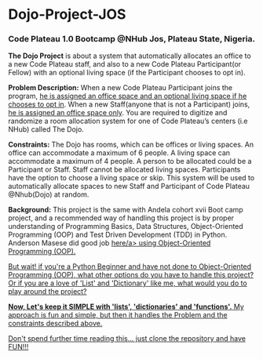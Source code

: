 # Dojo-Project-JOS
### Code Plateau 1.0 Bootcamp @NHub Jos, Plateau State, Nigeria.

<b>The Dojo Project</b> is about a system that automatically allocates an office to a new Code Plateau staff, and also to a new Code Plateau Participant(or Fellow) with an optional living space (if the Participant chooses to opt in).

<b>Problem Description:</b> When a new Code Plateau Participant joins the program, <u>he is assigned an office space and an optional living space if he chooses to opt in</u>. When a new Staff(anyone that is not a Participant) joins, <u>he is assigned an office space only</u>. You are required to digitize and randomize a room allocation system for one of Code Plateau’s centers (i.e NHub) called The Dojo.

<b>Constraints:</b> The Dojo has rooms, which can be offices or living spaces. An office can accommodate a maximum of 6 people. A living space can accommodate a maximum of 4 people.
A person to be allocated could be a Participant or Staff. Staff cannot be allocated living spaces. Participants have the option to choose a living space or skip.
This system will be used to automatically allocate spaces to new Staff and Participant of Code Plateau @Nhub(Dojo) at random.

<b>Background:</b> This project is the same with Andela cohort xvii Boot camp project, and a recommended way of handling this project is by proper understanding of Programming Basics, Data Structures, Object-Oriented Programming (OOP) and Test Driven Development (TDD) in Python. Anderson Masese did good job <a href="https://github.com/AndersonMasese/Anderson-Masese-Dojo-Project#sample-output-with-multiple-offices">here/a> using Object-Oriented Programming (OOP). 

But wait! if you're a Python Beginner and have not done to Object-Oriented Programming (OOP), what other options do you have to handle this project? Or if you are a love of 'List' and 'Dictionary' like me, what would you do to play around the project?

<b>Now, Let's keep it SIMPLE with 'lists', 'dictionaries' and 'functions'.</b> My approach is fun and simple, but then it handles the Problem and the constraints described above.</b>

Don't spend further time reading this... just clone the repository and have FUN!!!
